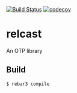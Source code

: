 [![Build Status](https://badge.buildkite.com/97d8e203b28ebf6a2c8b11035bfe5aac6dc6a617daa436f848.svg?branch=master)](https://buildkite.com/helium/relcast)
[![codecov](https://codecov.io/gh/helium/relcast/branch/master/graph/badge.svg)](https://codecov.io/gh/helium/relcast)

relcast
=====

An OTP library

Build
-----

    $ rebar3 compile
